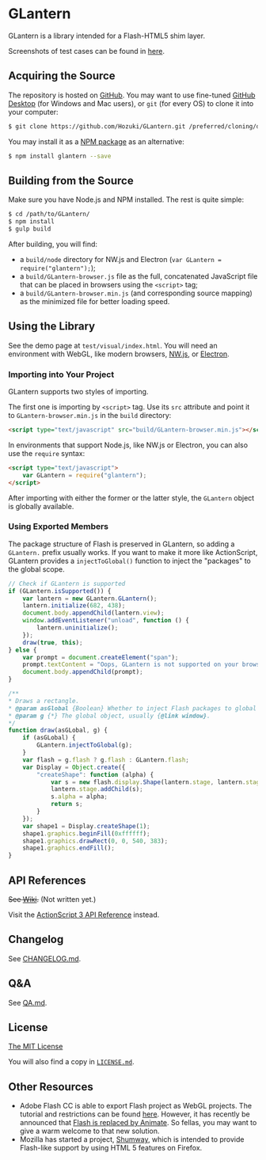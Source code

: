# GLantern

GLantern is a library intended for a Flash-HTML5 shim layer.

Screenshots of test cases can be found in [here](res/images).

## Acquiring the Source

The repository is hosted on [GitHub](http://github.com/Hozuki/GLantern/). You may want to use fine-tuned
[GitHub Desktop](//desktop.github.com/) (for Windows and Mac users), or `git` (for every OS) to
clone it into your computer:

```bash
$ git clone https://github.com/Hozuki/GLantern.git /preferred/cloning/destination
```

You may install it as a [NPM package](//npmjs.com/package/glantern) as an alternative:

```bash
$ npm install glantern --save
```

## Building from the Source

Make sure you have Node.js and NPM installed. The rest is quite simple:

```bash
$ cd /path/to/GLantern/
$ npm install
$ gulp build
```

After building, you will find:

- a `build/node` directory for NW.js and Electron (`var GLantern = require("glantern");`);
- a `build/GLantern-browser.js` file as the full, concatenated JavaScript file that can be placed
in browsers using the `<script>` tag;
- a `build/GLantern-browser.min.js` (and corresponding source mapping) as the minimized file for
better loading speed.

## Using the Library

See the demo page at `test/visual/index.html`. You will need an environment with WebGL, like
modern browsers, [NW.js](http://nwjs.io/), or [Electron](http://electron.atom.io/).

### Importing into Your Project

GLantern supports two styles of importing.

The first one is importing by `<script>` tag. Use its `src` attribute and point it to `GLantern-browser.min.js`
in the `build` directory:

```html
<script type="text/javascript" src="build/GLantern-browser.min.js"></script>
```

In environments that support Node.js, like NW.js or Electron, you can also use the `require` syntax:

```html
<script type="text/javascript">
    var GLantern = require("glantern");
</script>
```

After importing with either the former or the latter style, the `GLantern` object is globally available.

### Using Exported Members

The package structure of Flash is preserved in GLantern, so adding a `GLantern.` prefix usually
works. If you want to make it more like ActionScript, GLantern provides a `injectToGlobal()` function
to inject the "packages" to the global scope.

```javascript
// Check if GLantern is supported
if (GLantern.isSupported()) {
    var lantern = new GLantern.GLantern();
    lantern.initialize(682, 438);
    document.body.appendChild(lantern.view);
    window.addEventListener("unload", function () {
        lantern.uninitialize();
    });
    draw(true, this);
} else {
    var prompt = document.createElement("span");
    prompt.textContent = "Oops, GLantern is not supported on your browser.";
    document.body.appendChild(prompt);
}

/**
* Draws a rectangle.
* @param asGlobal {Boolean} Whether to inject Flash packages to global scope or not.
* @param g {*} The global object, usually {@link window}.
*/
function draw(asGLobal, g) {
    if (asGLobal) {
        GLantern.injectToGlobal(g);
    }
    var flash = g.flash ? g.flash : GLantern.flash;
    var Display = Object.create({
        "createShape": function (alpha) {
            var s = new flash.display.Shape(lantern.stage, lantern.stage);
            lantern.stage.addChild(s);
            s.alpha = alpha;
            return s;
        }
    });
    var shape1 = Display.createShape(1);
    shape1.graphics.beginFill(0xffffff);
    shape1.graphics.drawRect(0, 0, 540, 383);
    shape1.graphics.endFill();
}
```

## API References

<del>See [Wiki](//github.com/Hozuki/GLantern/wiki/).</del> (Not written yet.)

Visit the [ActionScript 3 API Reference](http://help.adobe.com/en_US/FlashPlatform/reference/actionscript/3/) instead.

## Changelog

See [CHANGELOG.md](CHANGELOG.md).

## Q&A

See [QA.md](QA.md).

## License

[The MIT License](//mitlicense.org)

You will also find a copy in [`LICENSE.md`](LICENSE.md).

## Other Resources

- Adobe Flash CC is able to export Flash project as WebGL projects. The tutorial and
restrictions can be found [here](https://helpx.adobe.com/flash/using/creating-publishing-webgl-document.html).
However, it has recently be announced that [Flash is replaced by Animate](http://blogs.adobe.com/flashpro/welcome-adobe-animate-cc-a-new-era-for-flash-professional/).
So fellas, you may want to give a warm welcome to that new solution.
- Mozilla has started a project, [Shumway](https://wiki.mozilla.org/Shumway), which is intended to
provide Flash-like support by using HTML 5 features on Firefox.
